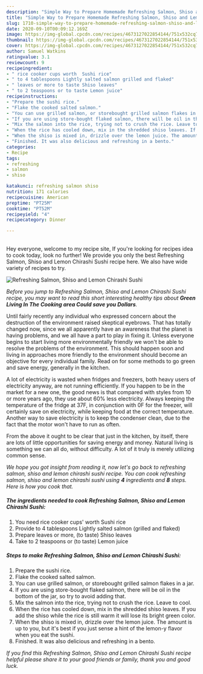```yaml
---
description: "Simple Way to Prepare Homemade Refreshing Salmon, Shiso and Lemon Chirashi Sushi"
title: "Simple Way to Prepare Homemade Refreshing Salmon, Shiso and Lemon Chirashi Sushi"
slug: 1710-simple-way-to-prepare-homemade-refreshing-salmon-shiso-and-lemon-chirashi-sushi
date: 2020-09-10T00:09:12.169Z
image: https://img-global.cpcdn.com/recipes/4673127022854144/751x532cq70/refreshing-salmon-shiso-and-lemon-chirashi-sushi-recipe-main-photo.jpg
thumbnail: https://img-global.cpcdn.com/recipes/4673127022854144/751x532cq70/refreshing-salmon-shiso-and-lemon-chirashi-sushi-recipe-main-photo.jpg
cover: https://img-global.cpcdn.com/recipes/4673127022854144/751x532cq70/refreshing-salmon-shiso-and-lemon-chirashi-sushi-recipe-main-photo.jpg
author: Samuel Watkins
ratingvalue: 3.1
reviewcount: 9
recipeingredient:
- " rice cooker cups worth  Sushi rice"
- " to 4 tablespoons Lightly salted salmon grilled and flaked"
- " leaves or more to taste Shiso leaves"
- " to 2 teaspoons or to taste Lemon juice"
recipeinstructions:
- "Prepare the sushi rice."
- "Flake the cooked salted salmon."
- "You can use grilled salmon, or storebought grilled salmon flakes in a jar."
- "If you are using store-bought flaked salmon, there will be oil in the bottom of the jar, so try to avoid adding that."
- "Mix the salmon into the rice, trying not to crush the rice. Leave to cool."
- "When the rice has cooled down, mix in the shredded shiso leaves. If you add the shiso while the rice is still warm it will lose its bright green color."
- "When the shiso is mixed in, drizzle over the lemon juice. The amount is up to you, but it&#39;s best if you just sense a hint of the lemon-y flavor when you eat the sushi."
- "Finished. It was also delicious and refreshing in a bento."
categories:
- Recipe
tags:
- refreshing
- salmon
- shiso

katakunci: refreshing salmon shiso 
nutrition: 171 calories
recipecuisine: American
preptime: "PT25M"
cooktime: "PT52M"
recipeyield: "4"
recipecategory: Dinner

---
```

<br>
Hey everyone, welcome to my recipe site, If you're looking for recipes idea to cook today, look no further! We provide you only the best Refreshing Salmon, Shiso and Lemon Chirashi Sushi recipe here. We also have wide variety of recipes to try.
<br>


![Refreshing Salmon, Shiso and Lemon Chirashi Sushi](https://img-global.cpcdn.com/recipes/4673127022854144/751x532cq70/refreshing-salmon-shiso-and-lemon-chirashi-sushi-recipe-main-photo.jpg)

<i>Before you jump to Refreshing Salmon, Shiso and Lemon Chirashi Sushi recipe, you may want to read this short interesting healthy tips about 
<strong>Green Living In The Cooking area Could save you Dollars</strong>.</i>
</br>

Until fairly recently any individual who expressed concern about the destruction of the environment raised skeptical eyebrows. That has totally changed now, since we all apparently have an awareness that the planet is having problems, and we all have a part to play in fixing it. Unless everyone begins to start living more environmentally friendly we won't be able to resolve the problems of the environment. This should happen soon and living in approaches more friendly to the environment should become an objective for every individual family. Read on for some methods to go green and save energy, generally in the kitchen.

A lot of electricity is wasted when fridges and freezers, both heavy users of electricity anyway, are not running efficiently. If you happen to be in the market for a new one, the good news is that compared with styles from 10 or more years ago, they use about 60% less electricity. Always keeping the temperature of the fridge at 37F, in conjunction with 0F for the freezer, will certainly save on electricity, while keeping food at the correct temperature. Another way to save electricity is to keep the condenser clean, due to the fact that the motor won't have to run as often.

From the above it ought to be clear that just in the kitchen, by itself, there are lots of little opportunities for saving energy and money. Natural living is something we can all do, without difficulty. A lot of it truly is merely utilizing common sense.


<i>We hope you got insight from reading it, now let's go back to refreshing salmon, shiso and lemon chirashi sushi recipe. You can cook refreshing salmon, shiso and lemon chirashi sushi using <strong>4</strong> ingredients and <strong>8</strong> steps. Here is how you cook that.
</i>

##### The ingredients needed to cook Refreshing Salmon, Shiso and Lemon Chirashi Sushi:

1. You need  rice cooker cups&#39; worth  Sushi rice
1. Provide  to 4 tablespoons Lightly salted salmon (grilled and flaked)
1. Prepare  leaves or more, (to taste) Shiso leaves
1. Take  to 2 teaspoons or (to taste) Lemon juice


##### Steps to make Refreshing Salmon, Shiso and Lemon Chirashi Sushi:

1. Prepare the sushi rice.
1. Flake the cooked salted salmon.
1. You can use grilled salmon, or storebought grilled salmon flakes in a jar.
1. If you are using store-bought flaked salmon, there will be oil in the bottom of the jar, so try to avoid adding that.
1. Mix the salmon into the rice, trying not to crush the rice. Leave to cool.
1. When the rice has cooled down, mix in the shredded shiso leaves. If you add the shiso while the rice is still warm it will lose its bright green color.
1. When the shiso is mixed in, drizzle over the lemon juice. The amount is up to you, but it&#39;s best if you just sense a hint of the lemon-y flavor when you eat the sushi.
1. Finished. It was also delicious and refreshing in a bento.


<i>If you find this Refreshing Salmon, Shiso and Lemon Chirashi Sushi recipe helpful please share it to your good friends or family, thank you and good luck.</i>
